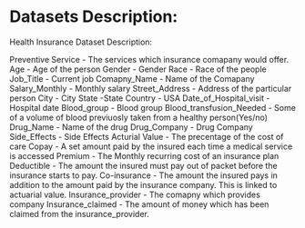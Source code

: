 # Datasets Description:
 Health Insurance Dataset Description:
 
Preventive Service - The services which insurance comapany would offer.
Age - Age of the person
Gender - Gender
Race - Race of the people
Job_Title - Current job
Comapny_Name - Name of the Comapany
Salary_Monthly - Monthly salary
Street_Address - Address of the particular person
City - City
State -State
Country - USA
Date_of_Hospital_visit - Hospital date
Blood_group - Blood group
Blood_transfusion_Needed - Some of a volume of blood previuosly taken from a healthy person(Yes/no)
Drug_Name - Name of the drug
Drug_Company - Drug Company
Side_Effects - Side Effects
Acturial Value - The precentage of the cost of care
Copay  - A set amount paid by the insured each time a medical service is accessed
Premium - The Monthly recurring cost of an insurance plan
Deductible - The amount the insured must pay out of packet before the insurance starts to pay.
Co-insurance - The amount the insured pays in addition to the amount paid by the insurance company. This is linked to actuarial value.
Insurance_provider - The comapny which provides company
Insurance_claimed - The amount of money which has been claimed from the insurance_provider.
   




